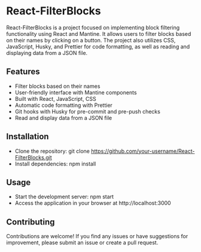 # React-FilterBlocks

React-FilterBlocks is a project focused on implementing block filtering functionality using React and Mantine. It allows users to filter blocks based on their names by clicking on a button. The project also utilizes CSS, JavaScript, Husky, and Prettier for code formatting, as well as reading and displaying data from a JSON file.

## Features

+ Filter blocks based on their names
+ User-friendly interface with Mantine components
+ Built with React, JavaScript, CSS
+ Automatic code formatting with Prettier
+ Git hooks with Husky for pre-commit and pre-push checks
+ Read and display data from a JSON file

## Installation
+ Clone the repository: git clone https://github.com/your-username/React-FilterBlocks.git
+ Install dependencies: npm install

## Usage
+ Start the development server: npm start
+ Access the application in your browser at http://localhost:3000

## Contributing
Contributions are welcome! If you find any issues or have suggestions for improvement, please submit an issue or create a pull request.
